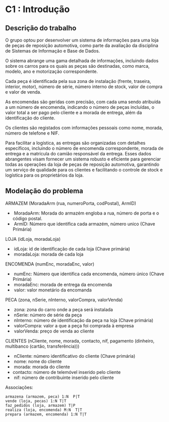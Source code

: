 # C1 : Introdução

## Descrição do trabalho

O grupo optou por desenvolver um sistema de informações para uma loja de
peças de reposição automotiva, como parte da avaliação da disciplina de
Sistemas de Informação e Base de Dados.

O sistema abrange uma gama detalhada de informações, incluindo dados sobre
os carros para os quais as peças são destinadas, como marca, modelo, ano e
motorização correspondente.

Cada peça é identificada pela sua zona de instalação (frente, traseira, interior,
motor), número de série, número interno de stock, valor de compra e valor de
venda.

As encomendas são geridas com precisão, com cada uma sendo atribuída a um
número de encomenda, indicando o número de peças incluídas, o valor total a ser
pago pelo cliente e a morada de entrega, além da identificação do cliente.

Os clientes são registados com informações pessoais como nome, morada,
número de telefone e NIF.

Para facilitar a logística, as entregas são organizadas com detalhes específicos,
incluindo o número de encomenda correspondente, morada de entrega e a
matrícula do camião responsável da entrega. Esses dados abrangentes visam
fornecer um sistema robusto e eficiente para gerenciar todas as operações da loja
de peças de reposição automotiva, garantindo um serviço de qualidade para os
clientes e facilitando o controle de stock e logística para os proprietários da loja.

## Modelação do problema

ARMAZEM (MoradaArm (rua, numeroPorta, codPostal), ArmID)

- ⁠ ⁠MoradaArm: Morada do armazém engloba a rua, número de porta e o
código postal.
- ⁠ ⁠ArmID: Número que identifica cada armazém, número unico (Chave
Primária)

LOJA (idLoja, moradaLoja)

- ⁠ ⁠idLoja: id de identificação de cada loja (Chave primária)
- ⁠ ⁠moradaLoja: morada de cada loja


ENCOMENDA (numEnc, moradaEnc, valor)

- ⁠ ⁠numEnc: Número que identifica cada encomenda, número único (Chave
Primária)
- ⁠ ⁠moradaEnc: morada de entrega da encomenda
- ⁠ ⁠valor: valor monetário da encomanda

PECA (zona, nSerie, nInterno, valorCompra, valorVenda)

- ⁠ ⁠zona: zona do carro onde a peça será instalada
- ⁠ ⁠nSerie: número de série da peça
- ⁠ ⁠nInterno: número de identificação da peça na loja (Chave primária)
- ⁠ ⁠valorCompra: valor a que a peça foi comprada à empresa
- ⁠ ⁠valorVenda: preço de venda ao cliente

CLIENTES (nCliente, nome, morada, contacto, nif, pagamento (dinheiro,
multibanco (cartão, transferência)))

- ⁠ ⁠nCliente: número identificativo do cliente (Chave primária)
- ⁠ ⁠nome: nome do cliente
- ⁠ ⁠morada: morada do cliente
- contacto: número de telemóvel inserido pelo cliente
- ⁠ ⁠nif: número de contribuinte inserido pelo cliente

Associações:

```
armazena (armazem, peca) 1:N  P|T
vende (loja, pecas) 1:N T|T
faz_pedidos (loja, armazem) T|P
realiza (loja, encomenda) M:N  T|T
prepara (armazem, encomenda) 1:N T|T
```
